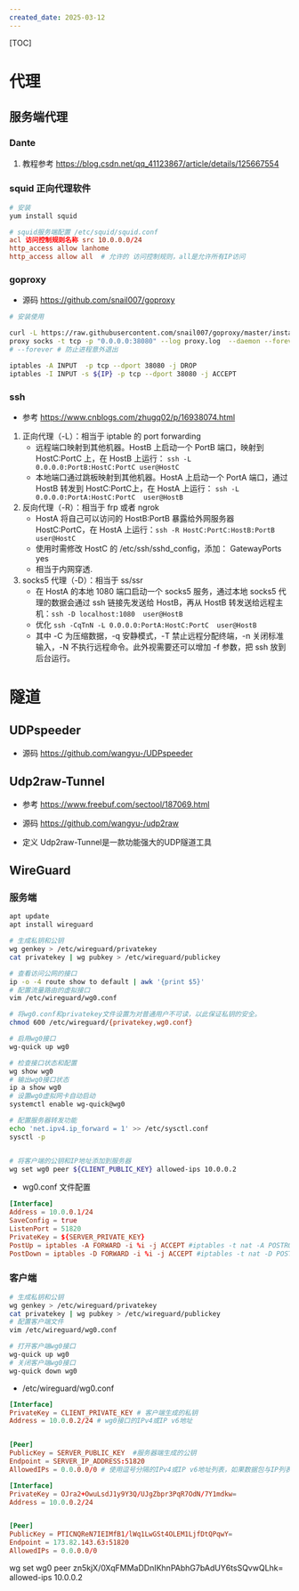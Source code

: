```yaml
---
created_date: 2025-03-12
---
```


[TOC]

# 代理

## 服务端代理

### Dante

1. 教程参考 https://blog.csdn.net/qq_41123867/article/details/125667554

### squid 正向代理软件

```bash
# 安装
yum install squid
```

```conf
# squid服务端配置 /etc/squid/squid.conf
acl 访问控制规则名称 src 10.0.0.0/24 
http_access allow lanhome
http_access allow all  # 允许的 访问控制规则，all是允许所有IP访问
```

### goproxy

- 源码 https://github.com/snail007/goproxy

```bash
# 安装使用

curl -L https://raw.githubusercontent.com/snail007/goproxy/master/install_auto.sh | bash
proxy socks -t tcp -p "0.0.0.0:38080" --log proxy.log  --daemon --forever
# --forever # 防止进程意外退出

iptables -A INPUT  -p tcp --dport 38080 -j DROP 
iptables -I INPUT -s ${IP} -p tcp --dport 38080 -j ACCEPT 
```

### ssh

- 参考 https://www.cnblogs.com/zhugq02/p/16938074.html

1. 正向代理（-L）：相当于 iptable 的 port forwarding
   - 远程端口映射到其他机器。HostB 上启动一个 PortB 端口，映射到 HostC:PortC 上，在 HostB 上运行： `ssh -L 0.0.0.0:PortB:HostC:PortC user@HostC`
   - 本地端口通过跳板映射到其他机器。HostA 上启动一个 PortA 端口，通过 HostB 转发到 HostC:PortC上，在 HostA 上运行： `ssh -L 0.0.0.0:PortA:HostC:PortC  user@HostB`
2. 反向代理（-R）：相当于 frp 或者 ngrok
   - HostA 将自己可以访问的 HostB:PortB 暴露给外网服务器 HostC:PortC，在 HostA 上运行：`ssh -R HostC:PortC:HostB:PortB  user@HostC`
   - 使用时需修改 HostC 的 /etc/ssh/sshd_config，添加： GatewayPorts yes
   - 相当于内网穿透.
3. socks5 代理（-D）：相当于 ss/ssr
   - 在 HostA 的本地 1080 端口启动一个 socks5 服务，通过本地 socks5 代理的数据会通过 ssh 链接先发送给 HostB，再从 HostB 转发送给远程主机：`ssh -D localhost:1080  user@HostB`
   - 优化 `ssh -CqTnN -L 0.0.0.0:PortA:HostC:PortC  user@HostB`
   - 其中 -C 为压缩数据，-q 安静模式，-T 禁止远程分配终端，-n 关闭标准输入，-N 不执行远程命令。此外视需要还可以增加 -f 参数，把 ssh 放到后台运行。

# 隧道

## UDPspeeder

- 源码 https://github.com/wangyu-/UDPspeeder

## Udp2raw-Tunnel

- 参考 https://www.freebuf.com/sectool/187069.html

- 源码 https://github.com/wangyu-/udp2raw

- 定义 Udp2raw-Tunnel是一款功能强大的UDP隧道工具

## WireGuard

### 服务端

```bash
apt update
apt install wireguard

# 生成私钥和公钥
wg genkey > /etc/wireguard/privatekey
cat privatekey | wg pubkey > /etc/wireguard/publickey

# 查看访问公网的接口
ip -o -4 route show to default | awk '{print $5}'
# 配置流量路由的虚拟接口
vim /etc/wireguard/wg0.conf

# 将wg0.conf和privatekey文件设置为对普通用户不可读，以此保证私钥的安全。
chmod 600 /etc/wireguard/{privatekey,wg0.conf}

# 启用wg0接口
wg-quick up wg0

# 检查接口状态和配置
wg show wg0
# 输出wg0接口状态
ip a show wg0
# 设置wg0虚拟网卡自动启动
systemctl enable wg-quick@wg0

# 配置服务器转发功能
echo 'net.ipv4.ip_forward = 1' >> /etc/sysctl.conf
sysctl -p


# 将客户端的公钥和IP地址添加到服务器
wg set wg0 peer ${CLIENT_PUBLIC_KEY} allowed-ips 10.0.0.2
```

- wg0.conf 文件配置

```conf
[Interface]
Address = 10.0.0.1/24
SaveConfig = true
ListenPort = 51820
PrivateKey = ${SERVER_PRIVATE_KEY}
PostUp = iptables -A FORWARD -i %i -j ACCEPT #iptables -t nat -A POSTROUTING -o ${network_interface} -j MASQUERADE
PostDown = iptables -D FORWARD -i %i -j ACCEPT #iptables -t nat -D POSTROUTING -o ${network_interface} -j MASQUERADE
```

### 客户端

```bash
# 生成私钥和公钥
wg genkey > /etc/wireguard/privatekey
cat privatekey | wg pubkey > /etc/wireguard/publickey
# 配置客户端文件
vim /etc/wireguard/wg0.conf

# 打开客户端wg0接口
wg-quick up wg0
# 关闭客户端wg0接口
wg-quick down wg0
```

- /etc/wireguard/wg0.conf

```conf
[Interface]
PrivateKey = CLIENT_PRIVATE_KEY # 客户端生成的私钥
Address = 10.0.0.2/24 # wg0接口的IPv4或IP v6地址


[Peer]
PublicKey = SERVER_PUBLIC_KEY  #服务器端生成的公钥
Endpoint = SERVER_IP_ADDRESS:51820
AllowedIPs = 0.0.0.0/0 # 使用逗号分隔的IPv4或IP v6地址列表，如果数据包与IP列表匹配，这些数据包将走wireguard通道。0.0.0.0/0表示将所有流量都转发到wireguard服务器端。
```

```conf
[Interface]
PrivateKey = OJra2+OwuLsdJ1y9Y3Q/UJgZbpr3PqR7OdN/7Y1mdkw=
Address = 10.0.0.2/24


[Peer]
PublicKey = PTICNQReN7IEIMfB1/lWq1LwGSt4OLEM1LjfDtQPqwY=
Endpoint = 173.82.143.63:51820
AllowedIPs = 0.0.0.0/0
```

wg set wg0 peer zn5kjX/0XqFMMaDDnIKhnPAbhG7bAdUY6tsSQvwQLhk= allowed-ips 10.0.0.2
